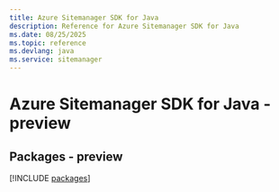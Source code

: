 ```yaml
---
title: Azure Sitemanager SDK for Java
description: Reference for Azure Sitemanager SDK for Java
ms.date: 08/25/2025
ms.topic: reference
ms.devlang: java
ms.service: sitemanager
---
```

# Azure Sitemanager SDK for Java - preview
## Packages - preview
[!INCLUDE [packages](sitemanager-index.md)]